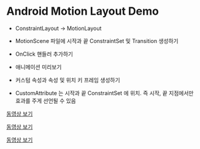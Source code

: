 # Android Motion Layout Demo

- ConstraintLayout -> MotionLayout
- MotionScene 파일에 시작과 끝 ConstraintSet 및 Transition 생성하기
- OnClick 핸들러 추가하기
- 애니메이션 미리보기
- 커스텀 속성과 속성 및 위치 키 프레임 생성하기

- CustomAttribute 는 시작과 끝 ConstraintSet 에 위치. 즉 시작, 끝 지점에서만 효과를 주게 선언될 수 있음

[동영상 보기](https://i.imgur.com/WhdsMmK.mp4)

[동영상 보기](https://i.imgur.com/q5FMFjV.mp4)

[동영상 보기](https://i.imgur.com/9HCBAo2.mp4)